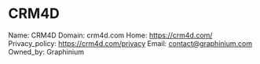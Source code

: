 
# CRM4D

Name: CRM4D
Domain: crm4d.com
Home: https://crm4d.com/
Privacy_policy: https://crm4d.com/privacy
Email: contact@graphinium.com
Owned_by: Graphinium
